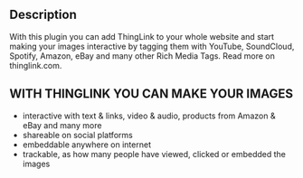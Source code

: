 ## Description

With this plugin you can add ThingLink to your whole website and start making your images interactive by tagging them with YouTube, SoundCloud, Spotify, Amazon, eBay and many other Rich Media Tags. Read more on thinglink.com.

## WITH THINGLINK YOU CAN MAKE YOUR IMAGES
- interactive with text & links, video & audio, products from Amazon & eBay and many more
- shareable on social platforms
- embeddable anywhere on internet
- trackable, as how many people have viewed, clicked or embedded the images
